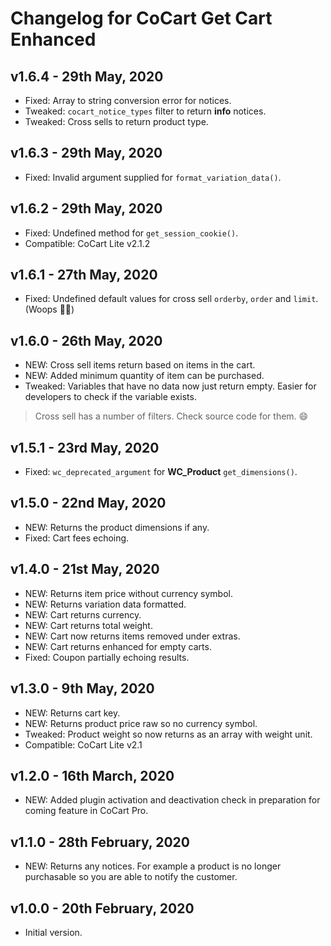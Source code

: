 # Changelog for CoCart Get Cart Enhanced

## v1.6.4 - 29th May, 2020

* Fixed: Array to string conversion error for notices.
* Tweaked: `cocart_notice_types` filter to return **info** notices.
* Tweaked: Cross sells to return product type.

## v1.6.3 - 29th May, 2020

* Fixed: Invalid argument supplied for `format_variation_data()`.

## v1.6.2 - 29th May, 2020

* Fixed: Undefined method for `get_session_cookie()`.
* Compatible: CoCart Lite v2.1.2

## v1.6.1 - 27th May, 2020

* Fixed: Undefined default values for cross sell `orderby`, `order` and `limit`. (Woops 🤦‍♂)

## v1.6.0 - 26th May, 2020

* NEW: Cross sell items return based on items in the cart.
* NEW: Added minimum quantity of item can be purchased.
* Tweaked: Variables that have no data now just return empty. Easier for developers to check if the variable exists.

> Cross sell has a number of filters. Check source code for them. 😄

## v1.5.1 - 23rd May, 2020

* Fixed: `wc_deprecated_argument` for **WC_Product** `get_dimensions()`.

## v1.5.0 - 22nd May, 2020

* NEW: Returns the product dimensions if any.
* Fixed: Cart fees echoing.

## v1.4.0 - 21st May, 2020

* NEW: Returns item price without currency symbol.
* NEW: Returns variation data formatted.
* NEW: Cart returns currency.
* NEW: Cart returns total weight.
* NEW: Cart now returns items removed under extras.
* NEW: Cart returns enhanced for empty carts.
* Fixed: Coupon partially echoing results.

## v1.3.0 - 9th May, 2020

* NEW: Returns cart key.
* NEW: Returns product price raw so no currency symbol.
* Tweaked: Product weight so now returns as an array with weight unit.
* Compatible: CoCart Lite v2.1

## v1.2.0 - 16th March, 2020

* NEW: Added plugin activation and deactivation check in preparation for coming feature in CoCart Pro.

## v1.1.0 - 28th February, 2020

* NEW: Returns any notices. For example a product is no longer purchasable so you are able to notify the customer.

## v1.0.0 - 20th February, 2020

* Initial version.
